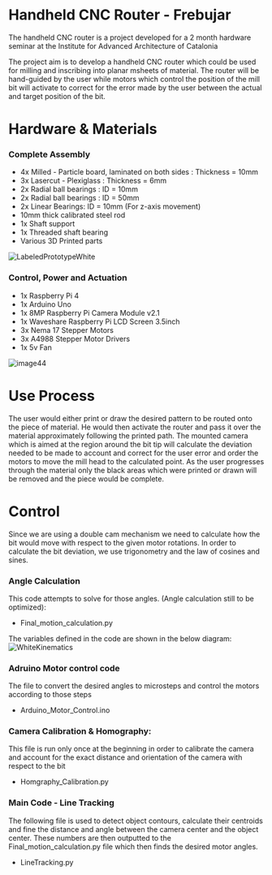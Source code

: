 # Handheld CNC Router - Frebujar

The handheld CNC router is a project developed for a 2 month hardware seminar at the Institute for Advanced Architecture of Catalonia

The project aim is to develop a handheld CNC router which could be used for milling and inscribing into planar msheets of material.
The router will be hand-guided by the user while motors which control the position of the mill bit will activate to correct for the error made by the user between the actual and target position of the bit.

# Hardware & Materials #

### Complete Assembly ###
* 4x Milled - Particle board, laminated on both sides : Thickness = 10mm
* 3x Lasercut - Plexiglass : Thickness = 6mm
* 2x Radial ball bearings : ID = 10mm
* 2x Radial ball bearings : ID = 50mm
* 2x Linear Bearings: ID = 10mm (For z-axis movement)
* 10mm thick calibrated steel rod
* 1x Shaft support
* 1x Threaded shaft bearing
* Various 3D Printed parts

![LabeledPrototypeWhite](https://user-images.githubusercontent.com/61389567/161610991-9457924f-5f27-4508-97f6-68dbff60ef82.png)

### Control, Power and Actuation ###
* 1x Raspberry Pi 4
* 1x Arduino Uno
* 1x 8MP Raspberry Pi Camera Module v2.1
* 1x Waveshare Raspberry Pi LCD Screen 3.5inch
* 3x Nema 17 Stepper Motors
* 3x A4988 Stepper Motor Drivers
* 1x 5v Fan
	
![image44](https://user-images.githubusercontent.com/61389567/161609687-d3d0913a-68f3-436f-ba99-99cd2eb053f7.png)

# Use Process

The user would either print or draw the desired pattern to be routed onto the piece of material. He would then activate the router and pass it over the material approximately following the printed path. The mounted camera which is aimed at the region around the bit tip will calculate the deviation needed to be made to account and correct for the user error and order the motors to move the mill head to the calculated point. As the user progresses through the material only the black areas which were printed or drawn will be removed and the piece would be complete.

# Control

Since we are using a double cam mechanism we need to calculate how the bit would move with respect to the given motor rotations. In order to calculate the bit deviation, we use trigonometry and the law of cosines and sines.

### Angle Calculation ###
This code attempts to solve for those angles. (Angle calculation still to be optimized):
* Final_motion_calculation.py

The variables defined in the code are shown in the below diagram:
![WhiteKinematics](https://user-images.githubusercontent.com/61389567/161617604-2ef2f1a4-26f8-41f6-8471-3f9bb0f43054.png)

### Adruino Motor control code ###
The file to convert the desired angles to microsteps and control the motors according to those steps
* Arduino_Motor_Control.ino

### Camera Calibration & Homography: ###
This file is run only once at the beginning in order to calibrate the camera and account for the exact distance and orientation of the camera with respect to the bit
* Homgraphy_Calibration.py

### Main Code - Line Tracking ###
The following file is used to detect object contours, calculate their centroids and fine the distance and angle between the camera center and the object center. These numbers are then outputted to the Final_motion_calculation.py file which then finds the desired motor angles.
* LineTracking.py 

